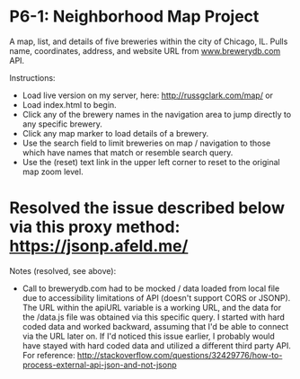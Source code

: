 # P6-1: Neighborhood Map Project
A map, list, and details of five breweries within the city of Chicago, IL.
Pulls name, coordinates, address, and website URL from www.brewerydb.com API.

Instructions:
 - Load live version on my server, here: http://russgclark.com/map/
 or
 - Load index.html to begin.
 - Click any of the brewery names in the navigation area to jump directly to any specific brewery.
 - Click any map marker to load details of a brewery.
 - Use the search field to limit breweries on map / navigation to those which have names that match or resemble search query.
 - Use the (reset) text link in the upper left corner to reset to the original map zoom level.
 
# Resolved the issue described below via this proxy method: https://jsonp.afeld.me/

Notes (resolved, see above):

 - Call to brewerydb.com had to be mocked / data loaded from local file due to
   accessibility limitations of API (doesn't support CORS or JSONP).  The URL within the apiURL variable is a working URL,
   and the data for the /data.js file was obtained via this specific query.  I started with hard coded data and worked
   backward, assuming that I'd be able to connect via the URL later on.  If I'd noticed this issue earlier, I probably
   would have stayed with hard coded data and utilized a different third party API.  For reference:
   http://stackoverflow.com/questions/32429776/how-to-process-external-api-json-and-not-jsonp
